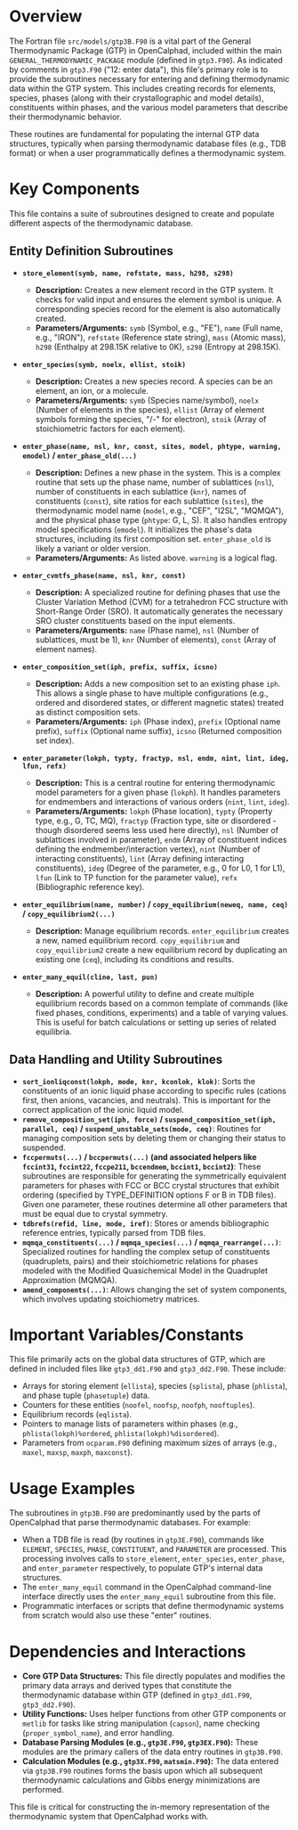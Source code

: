 # Overview

The Fortran file `src/models/gtp3B.F90` is a vital part of the General Thermodynamic Package (GTP) in OpenCalphad, included within the main `GENERAL_THERMODYNAMIC_PACKAGE` module (defined in `gtp3.F90`). As indicated by comments in `gtp3.F90` ("12: enter data"), this file's primary role is to provide the subroutines necessary for entering and defining thermodynamic data within the GTP system. This includes creating records for elements, species, phases (along with their crystallographic and model details), constituents within phases, and the various model parameters that describe their thermodynamic behavior.

These routines are fundamental for populating the internal GTP data structures, typically when parsing thermodynamic database files (e.g., TDB format) or when a user programmatically defines a thermodynamic system.

# Key Components

This file contains a suite of subroutines designed to create and populate different aspects of the thermodynamic database.

## Entity Definition Subroutines

*   **`store_element(symb, name, refstate, mass, h298, s298)`**
    *   **Description:** Creates a new element record in the GTP system. It checks for valid input and ensures the element symbol is unique. A corresponding species record for the element is also automatically created.
    *   **Parameters/Arguments:** `symb` (Symbol, e.g., "FE"), `name` (Full name, e.g., "IRON"), `refstate` (Reference state string), `mass` (Atomic mass), `h298` (Enthalpy at 298.15K relative to 0K), `s298` (Entropy at 298.15K).

*   **`enter_species(symb, noelx, ellist, stoik)`**
    *   **Description:** Creates a new species record. A species can be an element, an ion, or a molecule.
    *   **Parameters/Arguments:** `symb` (Species name/symbol), `noelx` (Number of elements in the species), `ellist` (Array of element symbols forming the species, "/-" for electron), `stoik` (Array of stoichiometric factors for each element).

*   **`enter_phase(name, nsl, knr, const, sites, model, phtype, warning, emodel)` / `enter_phase_old(...)`**
    *   **Description:** Defines a new phase in the system. This is a complex routine that sets up the phase name, number of sublattices (`nsl`), number of constituents in each sublattice (`knr`), names of constituents (`const`), site ratios for each sublattice (`sites`), the thermodynamic model name (`model`, e.g., "CEF", "I2SL", "MQMQA"), and the physical phase type (`phtype`: G, L, S). It also handles entropy model specifications (`emodel`). It initializes the phase's data structures, including its first composition set. `enter_phase_old` is likely a variant or older version.
    *   **Parameters/Arguments:** As listed above. `warning` is a logical flag.

*   **`enter_cvmtfs_phase(name, nsl, knr, const)`**
    *   **Description:** A specialized routine for defining phases that use the Cluster Variation Method (CVM) for a tetrahedron FCC structure with Short-Range Order (SRO). It automatically generates the necessary SRO cluster constituents based on the input elements.
    *   **Parameters/Arguments:** `name` (Phase name), `nsl` (Number of sublattices, must be 1), `knr` (Number of elements), `const` (Array of element names).

*   **`enter_composition_set(iph, prefix, suffix, icsno)`**
    *   **Description:** Adds a new composition set to an existing phase `iph`. This allows a single phase to have multiple configurations (e.g., ordered and disordered states, or different magnetic states) treated as distinct composition sets.
    *   **Parameters/Arguments:** `iph` (Phase index), `prefix` (Optional name prefix), `suffix` (Optional name suffix), `icsno` (Returned composition set index).

*   **`enter_parameter(lokph, typty, fractyp, nsl, endm, nint, lint, ideg, lfun, refx)`**
    *   **Description:** This is a central routine for entering thermodynamic model parameters for a given phase (`lokph`). It handles parameters for endmembers and interactions of various orders (`nint`, `lint`, `ideg`).
    *   **Parameters/Arguments:** `lokph` (Phase location), `typty` (Property type, e.g., G, TC, MQ), `fractyp` (Fraction type, site or disordered - though disordered seems less used here directly), `nsl` (Number of sublattices involved in parameter), `endm` (Array of constituent indices defining the endmember/interaction vertex), `nint` (Number of interacting constituents), `lint` (Array defining interacting constituents), `ideg` (Degree of the parameter, e.g., 0 for L0, 1 for L1), `lfun` (Link to TP function for the parameter value), `refx` (Bibliographic reference key).

*   **`enter_equilibrium(name, number)` / `copy_equilibrium(neweq, name, ceq)` / `copy_equilibrium2(...)`**
    *   **Description:** Manage equilibrium records. `enter_equilibrium` creates a new, named equilibrium record. `copy_equilibrium` and `copy_equilibrium2` create a new equilibrium record by duplicating an existing one (`ceq`), including its conditions and results.

*   **`enter_many_equil(cline, last, pun)`**
    *   **Description:** A powerful utility to define and create multiple equilibrium records based on a common template of commands (like fixed phases, conditions, experiments) and a table of varying values. This is useful for batch calculations or setting up series of related equilibria.

## Data Handling and Utility Subroutines

*   **`sort_ionliqconst(lokph, mode, knr, kconlok, klok)`**: Sorts the constituents of an ionic liquid phase according to specific rules (cations first, then anions, vacancies, and neutrals). This is important for the correct application of the ionic liquid model.
*   **`remove_composition_set(iph, force)` / `suspend_composition_set(iph, parallel, ceq)` / `suspend_unstable_sets(mode, ceq)`**: Routines for managing composition sets by deleting them or changing their status to suspended.
*   **`fccpermuts(...)` / `bccpermuts(...)` (and associated helpers like `fccint31`, `fccint22`, `fccpe211`, `bccendmem`, `bccint1`, `bccint2`)**: These subroutines are responsible for generating the symmetrically equivalent parameters for phases with FCC or BCC crystal structures that exhibit ordering (specified by TYPE_DEFINITION options F or B in TDB files). Given one parameter, these routines determine all other parameters that must be equal due to crystal symmetry.
*   **`tdbrefs(refid, line, mode, iref)`**: Stores or amends bibliographic reference entries, typically parsed from TDB files.
*   **`mqmqa_constituents(...)` / `mqmqa_species(...)` / `mqmqa_rearrange(...)`**: Specialized routines for handling the complex setup of constituents (quadruplets, pairs) and their stoichiometric relations for phases modeled with the Modified Quasichemical Model in the Quadruplet Approximation (MQMQA).
*   **`amend_components(...)`**: Allows changing the set of system components, which involves updating stoichiometry matrices.

# Important Variables/Constants

This file primarily acts on the global data structures of GTP, which are defined in included files like `gtp3_dd1.F90` and `gtp3_dd2.F90`. These include:
*   Arrays for storing element (`ellista`), species (`splista`), phase (`phlista`), and phase tuple (`phasetuple`) data.
*   Counters for these entities (`noofel`, `noofsp`, `noofph`, `nooftuples`).
*   Equilibrium records (`eqlista`).
*   Pointers to manage lists of parameters within phases (e.g., `phlista(lokph)%ordered`, `phlista(lokph)%disordered`).
*   Parameters from `ocparam.F90` defining maximum sizes of arrays (e.g., `maxel`, `maxsp`, `maxph`, `maxconst`).

# Usage Examples

The subroutines in `gtp3B.F90` are predominantly used by the parts of OpenCalphad that parse thermodynamic databases. For example:
*   When a TDB file is read (by routines in `gtp3E.F90`), commands like `ELEMENT`, `SPECIES`, `PHASE`, `CONSTITUENT`, and `PARAMETER` are processed. This processing involves calls to `store_element`, `enter_species`, `enter_phase`, and `enter_parameter` respectively, to populate GTP's internal data structures.
*   The `enter_many_equil` command in the OpenCalphad command-line interface directly uses the `enter_many_equil` subroutine from this file.
*   Programmatic interfaces or scripts that define thermodynamic systems from scratch would also use these "enter" routines.

# Dependencies and Interactions

*   **Core GTP Data Structures:** This file directly populates and modifies the primary data arrays and derived types that constitute the thermodynamic database within GTP (defined in `gtp3_dd1.F90`, `gtp3_dd2.F90`).
*   **Utility Functions:** Uses helper functions from other GTP components or `metlib` for tasks like string manipulation (`capson`), name checking (`proper_symbol_name`), and error handling.
*   **Database Parsing Modules (e.g., `gtp3E.F90`, `gtp3EX.F90`):** These modules are the primary callers of the data entry routines in `gtp3B.F90`.
*   **Calculation Modules (e.g., `gtp3X.F90`, `matsmin.F90`):** The data entered via `gtp3B.F90` routines forms the basis upon which all subsequent thermodynamic calculations and Gibbs energy minimizations are performed.

This file is critical for constructing the in-memory representation of the thermodynamic system that OpenCalphad works with.
